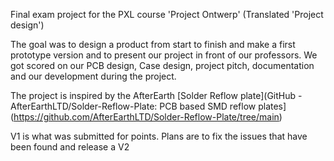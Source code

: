 Final exam project for the PXL course 'Project Ontwerp' (Translated 'Project design')

The goal was to design a product from start to finish and make a first prototype version and to present our project in front of our professors. We got scored on our PCB design, Case design, project pitch, documentation and our development during the project.


The project is inspired by the AfterEarth [Solder Reflow plate](GitHub - AfterEarthLTD/Solder-Reflow-Plate: PCB based SMD reflow plates](https://github.com/AfterEarthLTD/Solder-Reflow-Plate/tree/main)



V1 is what was submitted for points. Plans are to fix the issues that have been found and release a V2


